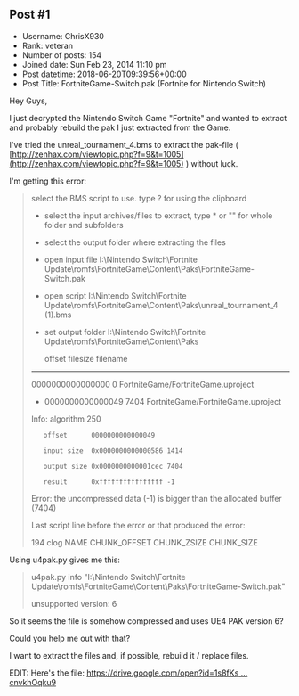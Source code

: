 ## Post #1
- Username: ChrisX930
- Rank: veteran
- Number of posts: 154
- Joined date: Sun Feb 23, 2014 11:10 pm
- Post datetime: 2018-06-20T09:39:56+00:00
- Post Title: FortniteGame-Switch.pak (Fortnite for Nintendo Switch)

Hey Guys,

I just decrypted the Nintendo Switch Game "Fortnite" and wanted to extract and probably rebuild the pak I just extracted from the Game.

I've tried the unreal_tournament_4.bms to extract the pak-file ( [http://zenhax.com/viewtopic.php?f=9&t=1005](http://zenhax.com/viewtopic.php?f=9&t=1005) ) without luck.

I'm getting this error:

> select the BMS script to use. type ? for using the clipboard
>
> - select the input archives/files to extract, type * or "" for whole folder and subfolders
>
> - select the output folder where extracting the files
>
> - open input file I:\Nintendo Switch\Fortnite Update\romfs\FortniteGame\Content\Paks\FortniteGame-Switch.pak
>
> - open script I:\Nintendo Switch\Fortnite Update\romfs\FortniteGame\Content\Paks\unreal_tournament_4 (1).bms
>
> - set output folder I:\Nintendo Switch\Fortnite Update\romfs\FortniteGame\Content\Paks
>
> 
>
>   offset           filesize   filename
>
> --------------------------------------
>
>   0000000000000000 0          FortniteGame/FortniteGame.uproject
>
> + 0000000000000049 7404       FortniteGame/FortniteGame.uproject
>
> Info:  algorithm   250
>
>        offset      0000000000000049
>
>        input size  0x0000000000000586 1414
>
>        output size 0x0000000000001cec 7404
>
>        result      0xffffffffffffffff -1
>
> 
>
> Error: the uncompressed data (-1) is bigger than the allocated buffer (7404)
>
> 
>
> Last script line before the error or that produced the error:
>
>   194 clog NAME CHUNK_OFFSET CHUNK_ZSIZE CHUNK_SIZE

Using u4pak.py gives me this:

> u4pak.py info "I:\Nintendo Switch\Fortnite Update\romfs\FortniteGame\Content\Paks\FortniteGame-Switch.pak"
>
> unsupported version: 6

So it seems the file is somehow compressed and uses UE4 PAK version 6?

Could you help me out with that?

I want to extract the files and, if possible, rebuild it / replace files.


EDIT:
Here's the file:
[https://drive.google.com/open?id=1s8fKs ... cnvkhOqku9](https://drive.google.com/open?id=1s8fKs24vjnt-w63PQh04LPcnvkhOqku9)
